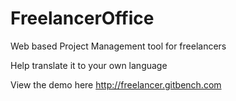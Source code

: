FreelancerOffice
================

Web based Project Management tool for freelancers

Help translate it to your own language

View the demo here http://freelancer.gitbench.com
